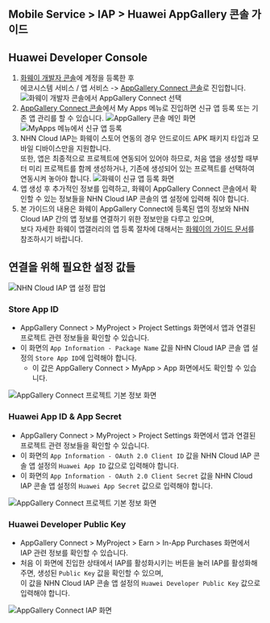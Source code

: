 ## Mobile Service > IAP > Huawei AppGallery 콘솔 가이드

## Huawei Developer Console
1. [화웨이 개발자 콘솔](https://developer.huawei.com/consumer/en/console)에 계정을 등록한 후 <br/>
   에코시스템 서비스 / 앱 서비스 -> [AppGallery Connect 콘솔](https://developer.huawei.com/consumer/en/service/josp/agc/index.html#/)로 진입합니다.
   ![화웨이 개발자 콘솔에서 AppGallery Connect 선택](http://static.toastoven.net/prod_iap/huawei_console_kor.png)
2. [AppGallery Connect 콘솔](https://developer.huawei.com/consumer/en/service/josp/agc/index.html#/)에서 My Apps 메뉴로 진입하면 신규 앱 등록 또는 기존 앱 관리를 할 수 있습니다.
   ![AppGallery 콘솔 메인 화면](http://static.toastoven.net/prod_iap/huawei_console_app_main_eng.png)
   ![MyApps 메뉴에서 신규 앱 등록](http://static.toastoven.net/prod_iap/huawei_console_app_01_eng.png)
3. NHN Cloud IAP는 화웨이 스토어 연동의 경우 안드로이드 APK 패키지 타입과 모바일 디바이스만을 지원합니다.<br/>
   또한, 앱은 최종적으로 프로젝트에 연동되어 있어야 하므로, 처음 앱을 생성할 때부터 미리 프로젝트를 함께 생성하거나, 기존에 생성되어 있는 프로젝트를 선택하여 연동시켜 놓아야 합니다.
   ![화웨이 신규 앱 등록 화면](http://static.toastoven.net/prod_iap/huawei_console_app_02_eng.png)
4. 앱 생성 후 추가적인 정보를 입력하고, 화웨이 AppGallery Connect 콘솔에서 확인할 수 있는 정보들을 NHN Cloud IAP 콘솔의 앱 설정에 입력해 줘야 합니다.
5. 본 가이드의 내용은 화웨이 AppGallery Connect에 등록된 앱의 정보와 NHN Cloud IAP 간의 앱 정보를 연결하기 위한 정보만을 다루고 있으며, <br/> 보다 자세한 화웨이 앱갤러리의 앱 등록 절차에 대해서는 [화웨이의 가이드 문서](https://developer.huawei.com/consumer/en/doc/development/HMSCore-Guides/introduction-0000001050033062)를 참조하시기 바랍니다.

## 연결을 위해 필요한 설정 값들
![NHN Cloud IAP 앱 설정 팝업](http://static.toastoven.net/prod_iap/huawei_iap_console_kor.png)
### Store App ID
- AppGallery Connect > MyProject > Project Settings 화면에서 앱과 연결된 프로젝트 관련 정보들을 확인할 수 있습니다.
- 이 화면의 `App Information - Package Name` 값을 NHN Cloud IAP 콘솔 앱 설정의 `Store App ID`에 입력해야 합니다.
    - 이 값은 AppGallery Connect > MyApp > App 화면에서도 확인할 수 있습니다.

![AppGallery Connect 프로젝트 기본 정보 화면](http://static.toastoven.net/prod_iap/huawei_console_app_06_eng.png)

### Huawei App ID & App Secret
- AppGallery Connect > MyProject > Project Settings 화면에서 앱과 연결된 프로젝트 관련 정보들을 확인할 수 있습니다.
- 이 화면의 `App Information - OAuth 2.0 Client ID` 값을 NHN Cloud IAP 콘솔 앱 설정의 `Huawei App ID` 값으로 입력해야 합니다.
- 이 화면의 `App Information - OAuth 2.0 Client Secret` 값을 NHN Cloud IAP 콘솔 앱 설정의 `Huawei App Secret` 값으로 입력해야 합니다.

![AppGallery Connect 프로젝트 기본 정보 화면](http://static.toastoven.net/prod_iap/huawei_console_app_06_eng.png)

### Huawei Developer Public Key
- AppGallery Connect > MyProject > Earn > In-App Purchases 화면에서 IAP 관련 정보를 확인할 수 있습니다.
- 처음 이 화면에 진입한 상태에서 IAP를 활성화시키는 버튼을 눌러 IAP를 활성화해 주면, 생성된 `Public Key` 값을 확인할 수 있으며,<br/>
  이 값을 NHN Cloud IAP 콘솔 앱 설정의 `Huawei Developer Public Key` 값으로 입력해야 합니다.

![AppGallery Connect IAP 화면](http://static.toastoven.net/prod_iap/huawei_console_app_05_eng.png)